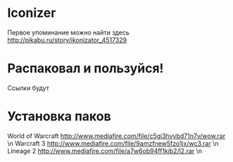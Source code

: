 # Iconizer
Первое упоминание можно найти здесь http://pikabu.ru/story/ikonizator_4517329

# Распаковал и пользуйся!
Ссылки будут
# Установка паков
World of Warcraft http://www.mediafire.com/file/c5gi3hvybd71n7v/wow.rar \n
Warcraft 3 http://www.mediafire.com/file/9amzfnew5fzo1jx/wc3.rar \n
Lineage 2 http://www.mediafire.com/file/a7w6ob94ff1kjb2/l2.rar \n
